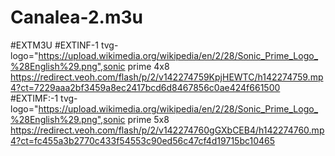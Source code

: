 # Canalea-2.m3u

#EXTM3U
#EXTINF-1 tvg-logo="https://upload.wikimedia.org/wikipedia/en/2/28/Sonic_Prime_Logo_%28English%29.png",sonic prime 4x8
https://redirect.veoh.com/flash/p/2/v142274759KpjHEWTC/h142274759.mp4?ct=7229aaa2bf3459a8ec2417bcd6d8467856c0ae424f661500
#EXTIMF:-1 tvg-logo="https://upload.wikimedia.org/wikipedia/en/2/28/Sonic_Prime_Logo_%28English%29.png",sonic prime 5x8
https://redirect.veoh.com/flash/p/2/v142274760gGXbCEB4/h142274760.mp4?ct=fc455a3b2770c433f54553c90ed56c47cf4d19715bc10465
